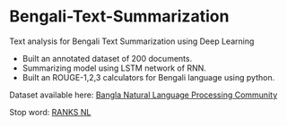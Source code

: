 # Bengali-Text-Summarization
Text analysis for Bengali Text Summarization using Deep Learning

<ul>
  <li>Built an annotated dataset of 200 documents.</li>
  <li>Summarizing model using LSTM network of RNN.</li>
  <li>Built an ROUGE-1,2,3 calculators for Bengali language using python.</li>
</ul>

<p>Dataset available here: <a href="http://www.bnlpc.org/research.php" target="_blank">Bangla Natural Language Processing Community</a></p>
<p>Stop word: <a href="https://www.ranks.nl/stopwords/bengali" target="_blank">RANKS NL</a></p>
